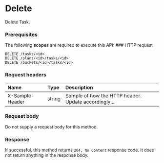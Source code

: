 # Delete

Delete Task.
### Prerequisites
The following **scopes** are required to execute this API: ### HTTP request
<!-- { "blockType": "ignored" } -->
```http
DELETE /tasks/<id>
DELETE /plans/<id>/tasks/<id>
DELETE /buckets/<id>/tasks/<id>

```
### Request headers
| Name       | Type | Description|
|:---------------|:--------|:----------|
| X-Sample-Header  | string  | Sample of how the HTTP header. Update accordingly...|

### Request body
Do not supply a request body for this method.


### Response
If successful, this method returns `204, No Content` response code. It does not return anything in the response body.


<!-- uuid: f8e8e22d-2493-4c11-8ed5-1900c36308db
2015-10-15 04:04:59 UTC -->
<!-- {
  "type": "#page.annotation",
  "description": "Delete",
  "keywords": "",
  "section": "documentation",
  "tocPath": ""
}-->